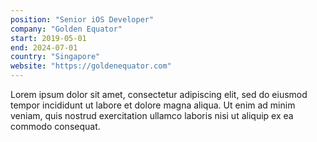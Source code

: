 ```yaml
---
position: "Senior iOS Developer"
company: "Golden Equator"
start: 2019-05-01
end: 2024-07-01
country: "Singapore"
website: "https://goldenequator.com"
---
```


Lorem ipsum dolor sit amet, consectetur adipiscing elit, sed do eiusmod tempor incididunt ut labore et dolore magna aliqua. Ut enim ad minim veniam, quis nostrud exercitation ullamco laboris nisi ut aliquip ex ea commodo consequat.